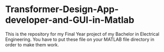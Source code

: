 # Transformer-Design-App-developer-and-GUI-in-Matlab
This is the repository for my Final Year project of my Bachelor in Electrical Engineering. You have to put these file on your MATLAB file directory in order to make them work. 
